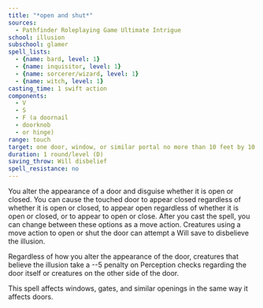 ```yaml
---
title: "*open and shut*"
sources:
  - Pathfinder Roleplaying Game Ultimate Intrigue
school: illusion
subschool: glamer
spell_lists:
  - {name: bard, level: 1}
  - {name: inquisitor, level: 1}
  - {name: sorcerer/wizard, level: 1}
  - {name: witch, level: 1}
casting_time: 1 swift action
components:
  - V
  - S
  - F (a doornail
  - doorknob
  - or hinge)
range: touch
target: one door, window, or similar portal no more than 10 feet by 10 feet in area
duration: 1 round/level (D)
saving_throw: Will disbelief
spell_resistance: no
---
```


You alter the appearance of a door and disguise whether it is open or closed. You can cause the touched door to appear closed regardless of whether it is open or closed, to appear open regardless of whether it is open or closed, or to appear to open or close. After you cast the spell, you can change between these options as a move action. Creatures using a move action to open or shut the door can attempt a Will save to disbelieve the illusion.

Regardless of how you alter the appearance of the door, creatures that believe the illusion take a --5 penalty on Perception checks regarding the door itself or creatures on the other side of the door.

This spell affects windows, gates, and similar openings in the same way it affects doors.

